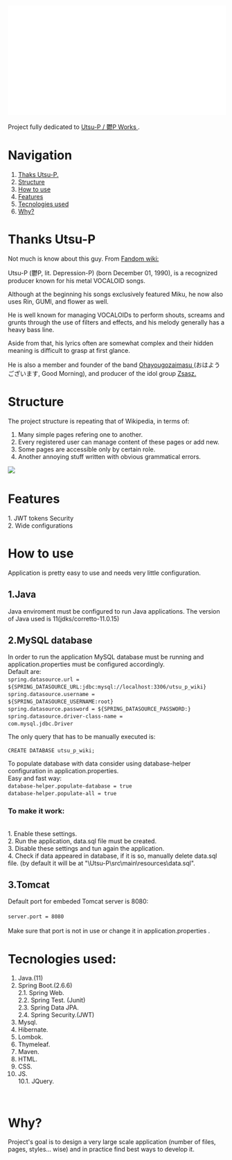 <div align="center">
    <img src="src/main/resources/readme_resources/full-glitch-logo.svg" alt="css-in-readme">
</div>

Project fully dedicated to <a href="https://www.youtube.com/c/utsupofficial"> Utsu-P / 鬱P Works </a>.<br>

# Navigation
1. <a href="#thanks-utsu-p">Thaks Utsu-P. </a>
2. <a href="#structure">Structure</a>
3. <a href="#how-to-use">How to use</a>
4. <a href="#features">Features</a>
5. <a href="#tecnologies-used">Tecnologies used</a>
6. <a href="#why">Why?</a>

# Thanks Utsu-P

Not much is know about this guy. From <a href="https://vocaloid.fandom.com/wiki/Utsu-P">Fandom wiki: </a>

Utsu-P (鬱P, lit. Depression-P) (born December 01, 1990), is a recognized producer known for his metal VOCALOID songs.

Although at the beginning his songs exclusively featured Miku, he now also uses Rin, GUMI, and flower as well.

He is well known for managing VOCALOIDs to perform shouts, screams and grunts through the use of filters and effects, and his melody generally has a heavy bass line.

Aside from that, his lyrics often are somewhat complex and their hidden meaning is difficult to grasp at first glance.

He is also a member and founder of the band <a href="https://www.youtube.com/channel/UClxtqRMh8Jhl8H6hu5uAoiA/videos"> Ohayougozaimasu </a> (おはようございます, Good Morning), and producer of the idol group <a href="https://www.youtube.com/channel/UC8xlnhEOYqKCOA_zv119T0w/videos">Zsasz.</a>

# Structure 

The project structure is repeating that of Wikipedia, in terms of:
1) Many simple pages refering one to another.
2) Every registered user can manage content of these pages or add new.
3) Some pages are accessible only by certain role.
4) Another annoying stuff written with obvious grammatical errors.

<img src="https://i.ytimg.com/vi/siQxhzOksWU/maxresdefault.jpg"></img>

<h1 id="features">Features</h1>
1. JWT tokens Security
<br>
2. Wide configurations

<h1 id="how-to-use"> How to use </h1>
Application is pretty easy to use and needs very little configuration.

## 1.Java <br>
Java enviroment must be configured to run Java applications. The version of Java used is 11(jdks/corretto-11.0.15)

## 2.MySQL database <br>
In order to run the application MySQL database must be running and application.properties must be configured accordingly.
<br> Default are: 
<br> <code>spring.datasource.url = ${SPRING_DATASOURCE_URL:jdbc:mysql://localhost:3306/utsu_p_wiki}</code>
<br> <code>spring.datasource.username          = ${SPRING_DATASOURCE_USERNAME:root}</code>
<br> <code>spring.datasource.password          = ${SPRING_DATASOURCE_PASSWORD:}</code>
<br> <code>spring.datasource.driver-class-name = com.mysql.jdbc.Driver</code>

The only query that has to be manually executed is:

<code>CREATE DATABASE utsu_p_wiki;</code>

To populate database with data consider using database-helper configuration in application.properties. 
<br> Easy and fast way:
<br> <code>database-helper.populate-database  = true</code>
<br> <code>database-helper.populate-all  = true</code>

### To make it work:
<br> 1. Enable these settings.
<br> 2. Run the application, data.sql file must be created.
<br> 3. Disable these settings and tun again the application.
<br> 4. Check if data appeared in database, if it is so, manually delete data.sql file. (by default it will be at "\Utsu-P\src\main\resources\data.sql".

## 3.Tomcat <br>
Default port for embeded Tomcat server is 8080: <br>
<br> <code>server.port = 8080</code> <br>
<br> Make sure that port is not in use or change it in application.properties .

# Tecnologies used: 
1. Java.(11)
2. Spring Boot.(2.6.6)      <br>
2.1. Spring Web.            <br>
2.2. Spring Test. (Junit)   <br>
2.3. Spring Data JPA.       <br>
2.4. Spring Security.(JWT)  <br>
3. Mysql.
4. Hibernate.
5. Lombok.
6. Thymeleaf.
7. Maven.
8. HTML.
9. CSS.
10. JS.                     
10.1. JQuery.<br>
<br>

<h1 id="why"> Why? </h1>

Project's goal is to design a very large scale application (number of files, pages, styles... wise) and in practice find best ways to develop it.

</div>
